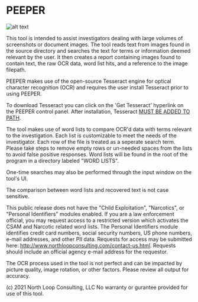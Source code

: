 # PEEPER
![alt text](https://user-images.githubusercontent.com/73806121/133710988-b373eecf-5515-4941-981c-486854bed0c9.png)

This tool is intended to assist investigators dealing with large volumes of screenshots or document images. The tool reads text from images found in the source directory and searches the text for terms or information deemed relevant by the user.  It then creates a report containing images found to contain text, the raw OCR data, word list hits, and a reference to the image filepath.

PEEPER makes use of the open-source Tesseract engine for optical character recognition (OCR) and requires the user install Tesseract prior to using PEEPER.

To download Tesseract you can click on the 'Get Tesseract' hyperlink on the PEEPER control panel. After installation, Tesseract [MUST BE ADDED TO PATH](https://medium.com/quantrium-tech/installing-and-using-tesseract-4-on-windows-10-4f7930313f82).

The tool makes use of word lists to compare OCR'd data with terms relevant to the investigation.  Each list is customizable to meet the needs of the investigator. Each row of the file is treated as a seperate search term. Please take steps to remove empty rows or un-needed spaces from the lists to avoid false positive responses. Word lists will be found in the root of the program in a directory labeled "WORD LISTS". 

One-time searches may also be performed through the input window on the tool's UI.

The comparison between word lists and recovered text is not case sensitive.

This public release does not have the "Child Exploitation", "Narcotics", or "Personal Identifiers" modules enabled. If you are a law enforcement official, you may request access to a restricted version which activates the CSAM and Narcotic related word lists.  The Personal Identifiers module identifies credit card numbers, social security numbers, US phone numbers, e-mail addresses, and other PII data.  Requests for access may be submitted here: http://www.northloopconsulting.com/contact-us.html.  Requests should include an official agency e-mail address for the requestor.

The OCR process used in the tool is not perfect and can be impacted by picture quality, image rotation, or other factors. Please review all output for accuracy.

(c) 2021 North Loop Consulting, LLC  No warranty or gurantee provided for use of this tool.
